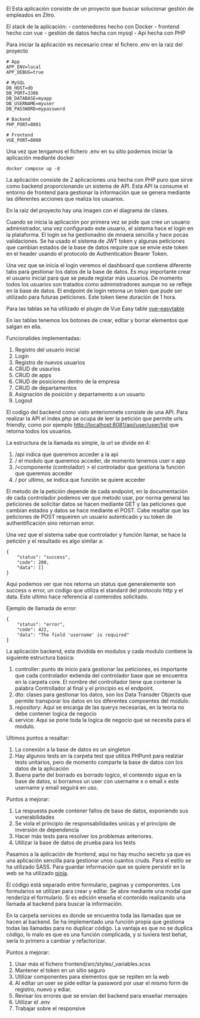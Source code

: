El Esta aplicación consiste de un proyecto que buscar solucionar gestión de empleados en Zitro.

El stack de la aplicación:
\- contenedores hecho con Docker
\- frontend hecho con vue
\- gestión de datos hecha con mysql
\- Api hecha con PHP

Para iniciar la aplicación es necesario crear el fichero .env en la raiz del proyecto

```
# App
APP_ENV=local
APP_DEBUG=true

# MySQL
DB_HOST=db
DB_PORT=3306
DB_DATABASE=myapp
DB_USERNAME=myuser
DB_PASSWORD=mypassword

# Backend
PHP_PORT=8081

# Frontend
VUE_PORT=8080
```

Una vez que tengamos el fichero .env en su sitio podemos iniciar la aplicación mediante docker

```
docker compose up -d
```

La aplicación consiste de 2 aplicaciones una hecha con PHP puro que sirve como backend proporcionando un sistema de API. Esta API la consume el entorno de frontend para gestionar la información que se genera mediante las diferentes acciones que realiza los usuarios.

En la raiz del proyecto hay una imagen con el diagrama de clases.

Cuando se inicia la aplicación por primera vez se pide que cree un usuario administrador, una vez configurado este usuario, el sistema hace el login en la plataforma. El login se ha gestionadno de mnaera sencilla y hace pocas validaciones. Se ha usado el sistema de JWT token y algunas peticiones que cambian estados de la base de datos require que se envie este token en el header usando el protocolo de Authentication Bearer Token.

Una vez que se inicia el login veremos el dashboard que contiene diferente tabs para gestionar los datos de la base de datos. Es muy importante crear el usuario inicial para que se peude registar más usuarios. De momento todos los usuarios son tratados como administradores aunque no se refleje en la base de datos. El endpoint de login retorna un token que pude ser utilizado para futuras peticiones. Este token tiene duración de 1 hora.

Para las tablas se ha utilizado el plugin de Vue Easy table [vue-easytable](https://github.com/Happy-Coding-Clans/vue-easytable)

En las tablas tenemos los botones de crear, editar y borrar elementos que salgan en ella.

Funcionalides implementadas:

1. Registro del usuario inicial
2. Login
3. Registro de nuevos usuarios
4. CRUD de usaurios
5. CRUD de apps
6. CRUD de posiciones dentro de la empresa
7. CRUD de departamentos
8. Asignación de posición y departamento a un usuario
9. Logout

El codigo del backend como visto anteriomnete consiste de una API. Para realizar la API el index.php se ocupa de leer la petición que permite urls friendly, como por ejemplo [http://localhost:8081/api/user/user/list](http://localhost:8081/api/user/user/list) que retorna todos los usuarios.

La estructura de la llamada es simple, la url se divide en 4:

1. /api indica que queremos acceder a la api
2. / el modulo que queremos acceder, de momento tenemos user o app
3. /\<componente (controlador) > el controlador que gestiona la función que queremos acceder
4. / por ultimo, se indica que función se quiere acceder

El metodo de la petición depende de cada endpoint, en la documentación de cada controlador podemos ver que metodo usar, por norma general las peticiones de solicitar datos se hacen mediante GET y las peticiones que cambian estados y datos se hace mediante el POST. Cabe resaltar que las peticiones de POST requeiren un usuario autenticado y su token de authentificación sino retornan error.

Una vez que el sistema sabe que controlador y función llamar, se hace la petición y el resultado es algo similar a:

```
{
    "status": "success",
    "code": 200,
    "data": []
}
```

Aqui podemos ver que nos retorna un status que generalemente son success o error, un codigo que utiliza el standard del protocolo http y el data. Este ultimo hace referencia al contenidos solicitado.

Ejemplo de llamada de error:

```
{
    "status": "error",
    "code": 422,
    "data": "The field 'username' is required"
}
```

La aplicación backend, esta dividida en modulos y cada modulo contiene la siguiente estructura basica:

1. controller: punto de inicio para gestionar las peticiones, es importante que cada controlador extienda del controlador base que se encuentra en la carpeta core. El nombre del controllador tiene que contener la palabra Controllador al final y el principio es el endpoint.
2. dto: clases para gestionar los datos, son los Data Transder Objects que permite transporar los datos en los diferentes compoentes del modulo.
3. repository: Aqui se encarga de las querys necesarias, en la teoria no debe contener logica de negocio
4. service: Aqui se pone toda la logica de negocio que se necesita para el modulo.

Ultimos puntos a resaltar:

1. La conexión a la base de datos es un singleton
2. Hay algunos tests en la carpeta test que utiliza PHPunit para realziar tests unitarios, pero de momento comparte la base de datos con los datos de la aplicación
3. Buena parte del borrado es borrado logico, el contenido sigue en la base de datos, si borramos un user con username x o email x este username y email seguirá en uso.

Puntos a mejorar:

1. La respuesta puede contener fallos de base de datos, exponiendo sus vunerabilidades
2. Se viola el principio de responsabilidades unicas y el principio de inversión de dependencia
3. Hacer más tests para resolver los problemas anteriores.
4. Utilizar la base de datos de prueba para los tests

Pasamos a la aplicación de frontend, aqui no hay mucho secreto ya que es una aplicación sencilla para gestionar unos cuantos cruds. Para el estilo se ha utilizado SASS. Para guardar información que se quiere persistir en la web se ha utilizado [pinia](https://pinia.vuejs.org/).

El código está separado entre formulario, paginas y componentes. Los formularios se utilizan para crear y editar. Se abre mediante una modal que renderiza el formulario. Si es edición enseña el contenido realizando una llamada al backend para buscar la información.

En la carpeta services es donde se encuentra toda las llamadas que se hacen al backend. Se ha implementado una función propia que gestiona todas las llamadas para no duplicar código. La vantaja es que no se duplica código, lo malo es que es una función complicada, y si tuviera test behat, sería lo primero a cambiar y refactorizar.

Puntos a mejorar:

1. Usar más el fichero frontend/src/styles/\_variables.scss
2. Mantener el token en un sitio seguro
3. Utilizar componentes para elementos que se repiten en la web
4. Al editar un user se pide editar la password por usar el mismo form de registro, nuevo y ediar.
5. Revisar los errores que se envian del backend para enseñar mensajes
6. Utilizar el .env
7. Trabajar sobre el responsive

